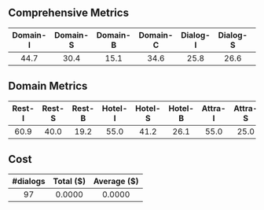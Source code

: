 ## Comprehensive Metrics
| Domain-I | Domain-S | Domain-B | Domain-C | Dialog-I | Dialog-S | Dialog-B | Dialog-C |
| :---: | :---: | :---: | :---: | :---: | :---: | :---: | :---: |
| 44.7 | 30.4 | 15.1 | 34.6 | 25.8 | 26.6 | 18.0 | 23.7 |

## Domain Metrics
| Rest-I | Rest-S | Rest-B | Hotel-I | Hotel-S | Hotel-B | Attra-I | Attra-S | Attra-B | Train-I | Train-S | Train-B | Taxi-I | Taxi-S | Taxi-B |
| :---: | :---: | :---: | :---: | :---: | :---: | :---: | :---: | :---: | :---: | :---: | :---: | :---: | :---: | :---: |
| 60.9 | 40.0 | 19.2 | 55.0 | 41.2 | 26.1 | 55.0 | 25.0 | -- | 16.3 | 32.0 | 0.0 | 30.8 | -- | 15.4 |

## Cost
| #dialogs | Total ($) | Average ($) |
| :---: | :---: | :---: |
| 97 | 0.0000 | 0.0000 |
